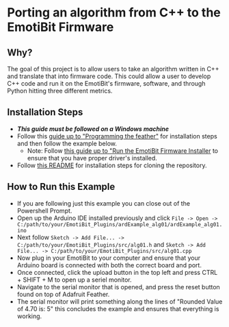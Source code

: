 # Porting an algorithm from C++ to the EmotiBit Firmware

## Why?
The goal of this project is to allow users to take an algorithm written in C++ and translate that into firmware code.
This could allow a user to develop C++ code and run it on the EmotiBit's firmware, software, and through Python hitting three different metrics.

## Installation Steps
* ***This guide must be followed on a Windows machine***
* Follow this [guide up to "Programming the feather"](https://github.com/EmotiBit/EmotiBit_Docs/blob/master/Keep_emotibit_up_to_date.md#setup) for installation steps and then follow the example below.
  * Note: Follow [this guide up to "Run the EmotiBit Firmware Installer](https://github.com/EmotiBit/EmotiBit_Docs/blob/master/Getting_Started.md) to ensure that you have proper driver's installed.
* Follow [this README](README.md) for installation steps for cloning the repository.

## How to Run this Example
* If you are following just this example you can close out of the Powershell Prompt.
* Open up the Arduino IDE installed previously and click ```File -> Open -> C:/path/to/your/EmotiBit_Plugins/ardExample_alg01/ardExample_alg01.ino```
* Next follow ```Sketch -> Add File... -> C:/path/to/your/EmotiBit_Plugins/src/alg01.h``` and ```Sketch -> Add File... -> C:/path/to/your/EmotiBit_Plugins/src/alg01.cpp```
* Now plug in your EmotiBit to your computer and ensure that your Arduino board is connected with both the correct board and port.
* Once connected, click the upload button in the top left and press CTRL + SHIFT + M to open up a seriel monitor.
* Navigate to the serial monitor that is opened, and press the reset button found on top of Adafruit Feather.
* The serial monitor will print something along the lines of "Rounded Value of 4.70 is: 5" this concludes the example and ensures that everything is working.
